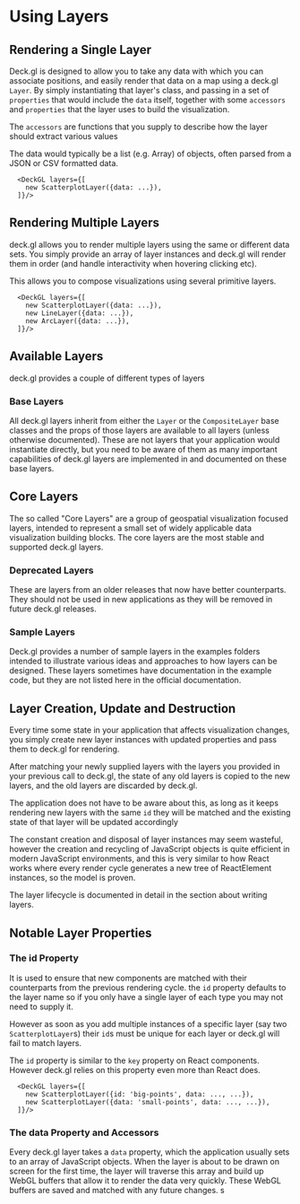 # Using Layers

## Rendering a Single Layer

Deck.gl is designed to allow you to take any data with which you can associate
positions, and easily render that data on a map using a deck.gl `Layer`. By
simply instantiating that layer's class, and passing in a set of `properties`
that would include the `data` itself, together with some `accessors` and `properties`
that the layer uses to build the visualization.

The `accessors` are functions that you supply to describe how the layer
should extract various values

The data would typically be
a list (e.g. Array) of objects, often parsed from a JSON or CSV formatted
data.


```
  <DeckGL layers={[
    new ScatterplotLayer({data: ...}),
  ]}/>
```

## Rendering Multiple Layers

deck.gl allows you to render multiple layers using the same or different data
sets. You simply provide an array of layer instances and deck.gl will render
them in order (and handle interactivity when hovering clicking etc).

This allows you to compose visualizations using several primitive layers.

```
  <DeckGL layers={[
    new ScatterplotLayer({data: ...}),
    new LineLayer({data: ...}),
    new ArcLayer({data: ...}),
  ]}/>
```

## Available Layers

deck.gl provides a couple of different types of layers

### Base Layers

All deck.gl layers inherit from either the `Layer` or the `CompositeLayer` base
classes and the props of those layers are available to all layers (unless otherwise
documented). These are not layers that your application would instantiate directly,
but you need to be aware of them as many important capabilities of deck.gl layers are
implemented in and documented on these base layers.

## Core Layers

The so called "Core Layers" are a group of geospatial visualization focused layers,
intended to represent a small set of widely applicable data visualization building
blocks. The core layers are the most stable and supported deck.gl layers.

### Deprecated Layers

These are layers from an older releases that now have better counterparts.
They should not be used in new applications as they will be removed in future
deck.gl releases.

### Sample Layers

Deck.gl provides a number of sample layers in the examples folders intended to
illustrate various ideas and approaches to how layers can be designed. These
layers sometimes have documentation in the example code, but they are not
listed here in the official documentation.

## Layer Creation, Update and Destruction

Every time some state in your application that affects visualization changes,
you simply create new layer instances with updated properties and pass them to
deck.gl for rendering.

After matching your newly supplied layers with the layers you provided
in your previous call to deck.gl, the state of any old layers is copied to
the new layers, and the old layers are discarded by deck.gl.

The application does not have to be aware about this, as long as it keeps
rendering new layers with the same `id` they will be matched and the existing
state of that layer will be updated accordingly

The constant creation and disposal of layer instances may seem wasteful,
however the creation and recycling of JavaScript objects is quite efficient
in modern JavaScript environments, and this is very similar to how React
works where every render cycle generates a new tree of ReactElement instances,
so the model is proven.

The layer lifecycle is documented in detail in the section about writing layers.

## Notable Layer Properties

### The id Property

It is used to ensure that new components are matched with their counterparts
from the previous rendering cycle. the `id` property defaults to the layer name
so if you only have a single layer of each type you may not need to supply it.

However as soon as you add multiple instances of a specific layer (say
two `ScatterplotLayer`s) their `id`s must be unique for each layer or deck.gl
will fail to match layers.

The `id` property is similar to the `key` property on React components.
However deck.gl relies on this property even more than React does.


```
  <DeckGL layers={[
    new ScatterplotLayer({id: 'big-points', data: ..., ...}),
    new ScatterplotLayer({data: 'small-points', data: ..., ...}),
  ]}/>
```


### The data Property and Accessors

Every deck.gl layer takes a `data` property, which the application usually
sets to an array of JavaScript objects. When the layer is about to be
drawn on screen for the first time, the layer will traverse this array
and build up WebGL buffers that allow it to render the data very quickly.
These WebGL buffers are saved and matched with any future changes.
s